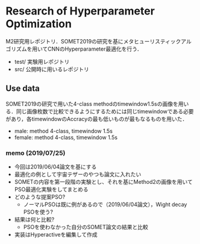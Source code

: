 # Research of Hyperparameter Optimization

M2研究用レポジトリ．SOMET2019の研究を基にメタヒューリスティックアルゴリズムを用いてCNNのHyperparameter最適化を行う．

- test/ 実験用レポジトリ
- src/  公開時に用いるレポジトリ

## Use data

SOMET2019の研究で用いた4-class methodのtimewindow1.5sの画像を用いる．同じ画像枚数で比較できるようにするためには同じtimewindowである必要があり，各timewindowのAccracyの最も低いものが最もなるものを用いた．

- male: method 4-class, timewindow 1.5s
- female: method 4-class, timewindow 1.5s

### memo (2019/07/25)

- 今回は2019/06/04論文を基にする
- 最適化の例として宇宙テザーのやつも論文に入れたい
- SOMETの内容を第一段階の実験とし、それを基にMethod2の画像を用いてPSO最適化実験をしてまとめる
- どのような提案PSO?
    - ノーマルPSOは既に例があるので（2019/06/04論文），Wight decay PSOを使う?
- 結果は何と比較?
    - PSOを使わなかった自分のSOMET論文の結果と比較
- 実装はHyperactiveを編集して作成